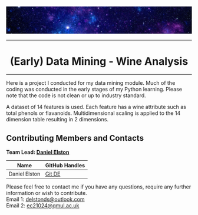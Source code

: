 <p align="center">
  
![](https://github.com/Daniel-Elston/Daniel-Elston/blob/main/GitBanner3.png)

</p>
<hr>


<h1 align='center'> (Early) Data Mining - Wine Analysis </h1>

<hr>

Here is a project I conducted for my data mining module. Much of the coding was conducted in the early stages of my Python learning. Please note that the code is not clean or up to industry standard.

A dataset of 14 features is used. Each feature has a wine attribute such as total phenols or flavanoids. Multidimensional scaling is applied to the 14 dimension table resulting in 2 dimensions.


## Contributing Members and Contacts
**Team Lead: [Daniel Elston](https://github.com/Daniel-Elston)**

|Name     |  GitHub Handles   |  
|---------|-----------------|
| Daniel Elston | [Git DE](https://github.com/Daniel-Elston)   |

Please feel free to contact me if you have any questions, require any further information or wish to contribute.<br/>
Email 1: delstonds@outlook.com<br/>
Email 2: ec21024@qmul.ac.uk
